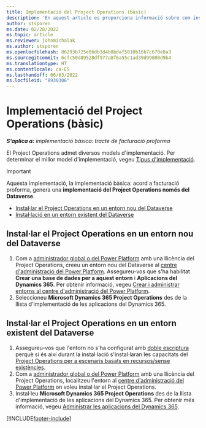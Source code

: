 ```yaml
---
title: Implementació del Project Operations (bàsic)
description: 'En aquest article es proporciona informació sobre com instal·lar la implementació bàsica del Project Operations: acord a facturació proforma.'
author: stsporen
ms.date: 02/28/2022
ms.topic: article
ms.reviewer: johnmichalak
ms.author: stsporen
ms.openlocfilehash: 86293b725e86db3d4b8bdaf5810b16b7c670e8a3
ms.sourcegitcommit: 6cfc50d89528df977a8f6a55c1ad39d99800d9b4
ms.translationtype: HT
ms.contentlocale: ca-ES
ms.lasthandoff: 06/03/2022
ms.locfileid: "8930306"
---
```

# <a name="deploy-project-operations---lite"></a>Implementació del Project Operations (bàsic)

_**S'aplica a:** implementació bàsica: tracte de facturació proforma_



El Project Operations admet diversos models d'implementació. Per determinar el millor model d'implementació, vegeu [Tipus d'implementació](determine-deployment-type.md).


> [!IMPORTANT]
> Aquesta implementació, la implementació bàsica: acord a facturació proforma, genera una **implementació del Project Operations només del Dataverse**.

- [Instal·lar el Project Operations en un entorn nou del Dataverse](#new)
- [Instal·lació en un entorn existent del Dataverse](#existing)



## <a name="install-project-operations-to-a-new-dataverse-environment"></a><a name="new"></a>Instal·lar el Project Operations en un entorn nou del Dataverse

1. Com a [administrador global o del Power Platform](/power-platform/admin/global-service-administrators-can-administer-without-license) amb una llicència del Project Operations, creeu un entorn nou del Dataverse al [centre d'administració del Power Platform](https://admin.powerplatform.com). Assegureu-vos que s'ha habilitat **Crear una base de dades per a aquest entorn** i **Aplicacions del Dynamics 365**. Per obtenir informació, vegeu [Crear i administrar entorns al centre d'administració del Power Platform](/power-platform/admin/create-environment#create-an-environment-in-the-power-platform-admin-center).
2. Seleccioneu **Microsoft Dynamics 365 Project Operations** des de la llista d'implementació de les aplicacions del Dynamics 365.


## <a name="install-project-operations-to-an-existing-dataverse-environment"></a><a name="existing"></a>Instal·lar el Project Operations en un entorn existent del Dataverse
1. Assegureu-vos que l'entorn no s'ha configurat amb [doble escriptura](/dynamics365/fin-ops-core/dev-itpro/data-entities/dual-write/dual-write-overview) perquè si és així durant la instal·lació s'instal·laran les capacitats del [Project Operations per a escenaris basats en recursos/sense existències](project-operations-integrated-deployment-overview.md).
2. Com a [administrador global o del Power Platform](/power-platform/admin/global-service-administrators-can-administer-without-license) amb una llicència del Project Operations, localitzeu l'entorn al [centre d'administració del Power Platform](https://admin.powerplatform.com) on voleu instal·lar el Project Operations.
3. Instal·leu **Microsoft Dynamics 365 Project Operations** des de la llista d'implementació de les aplicacions del Dynamics 365. Per obtenir més informació, vegeu [Administrar les aplicacions del Dynamics 365](/power-platform/admin/manage-apps).




[!INCLUDE[footer-include](../includes/footer-banner.md)]
